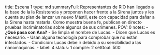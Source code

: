 title:          Escena 1
type:           md
summaryFull:    Representantes de RIO han llegado a la base de la la Resistencia y proponen hacer frente a la Sirena juntos y les cuenta su plan de lanzar un nuevo Mástil, este con capacidad para dañar a la Sirena hasta matarla. Como muestra buena fe, publican en directo pruebas incriminatorias sobre algunos de sus crímenes.
POV:            0
notes:          - **¿Qué pasa con Ana?**
                - Se limpia el nombre de Lucas.
                - Dicen que Lucas es necesario.
                - Usan alguna tecnología para comprobar que no están infectados.
                - Condición: Lucas debe ir debido a su sensibilidad a las nanomáquinas.
                - 
label:          4
status:         1
compile:        2
setGoal:        500


